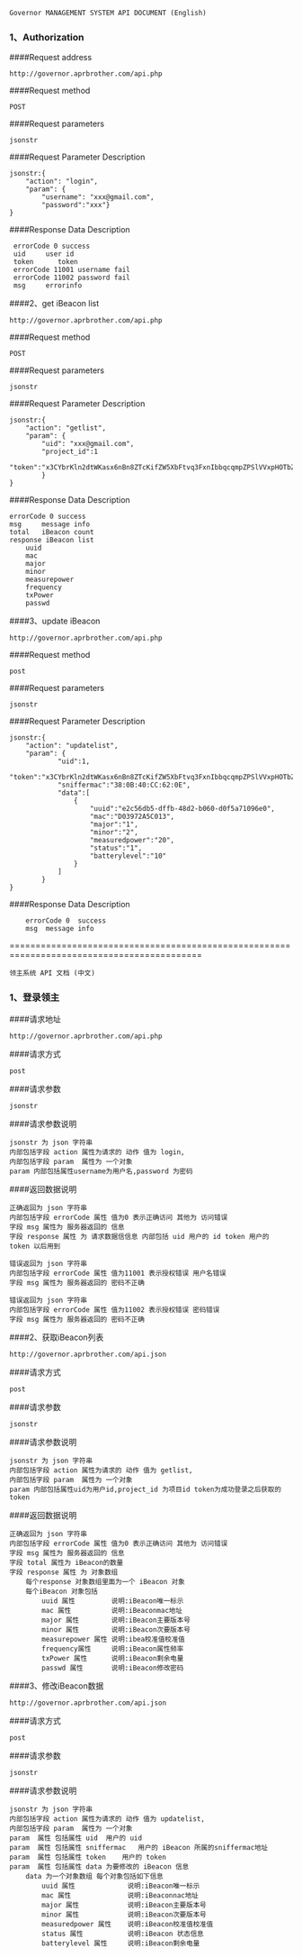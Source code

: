 	
	Governor MANAGEMENT SYSTEM API DOCUMENT (English)

###  1、Authorization

####Request address

	http://governor.aprbrother.com/api.php

####Request method

	POST

####Request parameters

	jsonstr

####Request Parameter Description
	
	jsonstr:{
		"action": "login",
		"param": {
			"username": "xxx@gmail.com",
			"password":"xxx"}
	}

####Response Data Description

	 errorCode 0 success
	 uid	 user id
	 token 		token	
	 errorCode 11001 username fail
	 errorCode 11002 password fail
	 msg     errorinfo
	 
	 
####2、get iBeacon list

	http://governor.aprbrother.com/api.php

####Request method

	POST

####Request parameters

	jsonstr

####Request Parameter Description

	jsonstr:{
		"action": "getlist",
		"param": {
			"uid": "xxx@gmail.com",
			"project_id":1
			"token":"x3CYbrKln2dtWKasx6nBn8ZTcKifZW5XbFtvq3FxnIbbqcqmpZPSlVVxpHOTbZxYm2Vqa5drZGxweaWpZZzR0Yhx2G5obIejVXGac5htnbM="
			}
	}
	

####Response Data Description

	errorCode 0 success
	msg 	message info
	total 	iBeacon count
	response iBeacon list
		uuid 
		mac			
		major 
		minor 
		measurepower
		frequency
		txPower
		passwd 



####3、update iBeacon 

	http://governor.aprbrother.com/api.php

####Request method

	post

####Request parameters

	jsonstr

####Request Parameter Description

	jsonstr:{
		"action": "updatelist",
		"param": {
				"uid":1,
				"token":"x3CYbrKln2dtWKasx6nBn8ZTcKifZW5XbFtvq3FxnIbbqcqmpZPSlVVxpHOTbZxYm2Vqa5drZGxweaWpZZzR0Yhx2G5obIejVXGac5NtmnHf",
				"sniffermac":"38:0B:40:CC:62:0E",
				"data":[
					{
						"uuid":"e2c56db5-dffb-48d2-b060-d0f5a71096e0",
						"mac":"D03972A5C013",
						"major":"1",
						"minor":"2",
						"measuredpower":"20",
						"status":"1",
						"batterylevel":"10"
					}
				]
			}
	}

####Response Data Description
	
		errorCode 0  success
		msg  message info

	

===========================================================================================

	领主系统 API 文档 (中文)
	
	
###  1、登录领主

####请求地址 

	http://governor.aprbrother.com/api.php

####请求方式 

	post

####请求参数

	jsonstr

####请求参数说明
	
	jsonstr 为 json 字符串
	内部包括字段 action 属性为请求的 动作 值为 login,
	内部包括字段 param  属性为 一个对象
	param 内部包括属性username为用户名,password 为密码

####返回数据说明

	正确返回为 json 字符串
	内部包括字段 errorCode 属性 值为0 表示正确访问 其他为 访问错误
	字段 msg 属性为 服务器返回的 信息
	字段 response 属性 为 请求数据信信息 内部包括 uid 用户的 id token 用户的 token 以后用到

	错误返回为 json 字符串
	内部包括字段 errorCode 属性 值为11001 表示授权错误 用户名错误
	字段 msg 属性为 服务器返回的 密码不正确

	错误返回为 json 字符串
	内部包括字段 errorCode 属性 值为11002 表示授权错误 密码错误
	字段 msg 属性为 服务器返回的 密码不正确



####2、获取iBeacon列表

	http://governor.aprbrother.com/api.json

####请求方式 

	post

####请求参数

	jsonstr

####请求参数说明
	
	jsonstr 为 json 字符串
	内部包括字段 action 属性为请求的 动作 值为 getlist,
	内部包括字段 param  属性为 一个对象
	param 内部包括属性uid为用户id,project_id 为项目id token为成功登录之后获取的 token

####返回数据说明

	正确返回为 json 字符串
	内部包括字段 errorCode 属性 值为0 表示正确访问 其他为 访问错误
	字段 msg 属性为 服务器返回的 信息
	字段 total 属性为 iBeacon的数量
	字段 response 属性 为 对象数组
		每个response 对象数组里面为一个 iBeacon 对象
		每个iBeacon 对象包括
			uuid 属性    		说明:iBeacon唯一标示
			mac	属性			说明:iBeaconmac地址		
			major 属性		说明:iBeacon主要版本号
			minor 属性		说明:iBeacon次要版本号
			measurepower 属性 说明:ibea校准值校准值
			frequency属性	    说明:iBeacon属性频率
			txPower 属性 	    说明:iBeacon剩余电量
			passwd 属性		说明:iBeacon修改密码



####3、修改iBeacon数据

	http://governor.aprbrother.com/api.json

####请求方式 

	post

####请求参数

	jsonstr

####请求参数说明
	
	jsonstr 为 json 字符串
	内部包括字段 action 属性为请求的 动作 值为 updatelist,
	内部包括字段 param  属性为 一个对象
	param  属性 包括属性 uid	用户的 uid	
	param  属性 包括属性 sniffermac	用户的 iBeacon 所属的sniffermac地址
	param  属性 包括属性 token	用户的 token
	param  属性 包括属性 data 为要修改的 iBeacon 信息
		data 为一个对象数组 每个对象包括如下信息
			uuid 属性 			说明:iBeacon唯一标示
			mac 属性			    说明:iBeaconnac地址
			major 属性			说明:iBeacon主要版本号
			minor 属性			说明:iBeacon次要版本号
			measuredpower 属性    说明:iBeacon校准值校准值
			status 属性			说明:iBeacon 状态信息
			batterylevel 属性 	说明:iBeacon剩余电量
	

